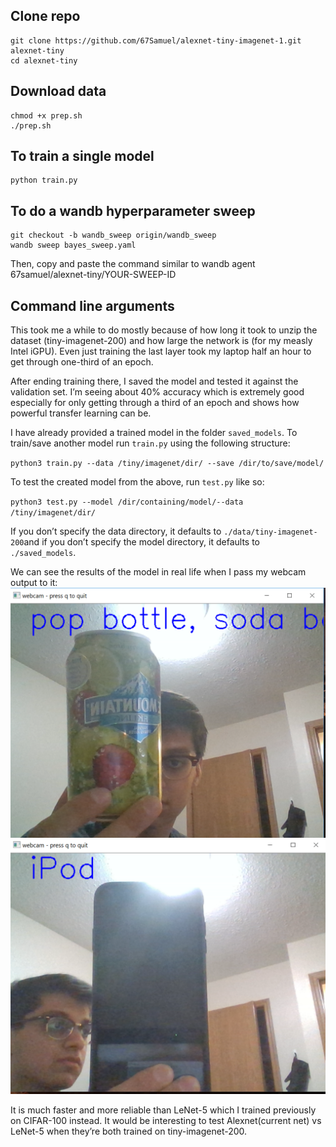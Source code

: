 ## Clone repo
```
git clone https://github.com/67Samuel/alexnet-tiny-imagenet-1.git alexnet-tiny
cd alexnet-tiny
```

## Download data
```
chmod +x prep.sh
./prep.sh
```

## To train a single model
```
python train.py
```

## To do a wandb hyperparameter sweep
```
git checkout -b wandb_sweep origin/wandb_sweep
wandb sweep bayes_sweep.yaml
```
Then, copy and paste the command similar to wandb agent 67samuel/alexnet-tiny/YOUR-SWEEP-ID

## Command line arguments



This took me a while to do mostly because of how long it took to unzip the dataset (tiny-imagenet-200) and how large the network is (for my measly Intel iGPU). Even just training the last layer took my laptop half an hour to get through one-third of an epoch.

After ending training there, I saved the model and tested it against the validation set. I’m seeing about 40% accuracy which is extremely good especially for only getting through a third of an epoch and shows how powerful transfer learning can be.

I have already provided a trained model in the folder `saved_models`. To train/save another model run `train.py` using the following structure:

`python3 train.py --data /tiny/imagenet/dir/ --save /dir/to/save/model/`

To test the created model from the above, run `test.py` like so:

`python3 test.py --model /dir/containing/model/--data /tiny/imagenet/dir/`

If you don’t specify the data directory, it defaults to `./data/tiny-imagenet-200`and if you don’t specify the model directory, it defaults to `./saved_models`.

We can see the results of the model in real life when I pass my webcam output to it:
![net classifying soda bottle](./webcam_pics/soda.PNG "soda bottle")
![net classifying phone](./webcam_pics/phone.PNG "phone")


It is much faster and more reliable than LeNet-5 which I trained previously on CIFAR-100 instead. It would be interesting to test Alexnet(current net) vs LeNet-5 when they’re both trained on tiny-imagenet-200.
